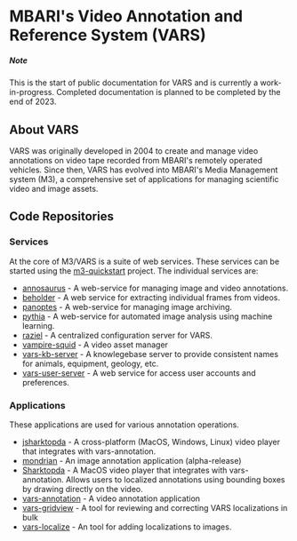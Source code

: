 # MBARI's Video Annotation and Reference System (VARS)

##### Note

This is the start of public documentation for VARS and is currently a work-in-progress. Completed documentation is planned to be completed by the end of 2023.

## About VARS

VARS was originally developed in 2004 to create and manage video annotations on video tape recorded from MBARI's remotely operated vehicles. Since then, VARS has evolved into MBARI's Media Management system (M3), a comprehensive set of applications for managing scientific video and image assets.

## Code Repositories

### Services

At the core of M3/VARS is a suite of web services. These services can be started using the [m3-quickstart](https://github.com/mbari-org/m3-quickstart) project. The individual services are:

- [annosaurus](https://github.com/mbari-org/annosaurus) - A web-service for managing image and video annotations.
- [beholder](https://github.com/mbari-org/beholder) - A web service for extracting individual frames from videos. 
- [panoptes](https://github.com/mbari-org/panoptes) - A web-service for managing image archiving.
- [pythia](https://github.com/mbari-org/pythia) - A web-service for automated image analysis using machine learning.
- [raziel](https://github.com/mbari-org/raziel) - A centralized configuration server for VARS.
- [vampire-squid](https://github.com/mbari-org/vampire-squid) - A video asset manager
- [vars-kb-server](https://github.com/mbari-org/vars-kb-server) - A knowlegebase server to provide consistent names for animals, equipment, geology, etc.
- [vars-user-server](https://github.com/mbari-org/vars-user-server) - A web service for access user accounts and preferences.

### Applications

These applications are used for various annotation operations.

- [jsharktopda](https://github.com/mbari-org/jsharktopoda) - A cross-platform (MacOS, Windows, Linux) video player that integrates with vars-annotation.
- [mondrian](https://github.com/mbari-org/mondrian) - An image annotation application (alpha-release)
- [Sharktopda](https://github.com/mbari-org/Sharktopoda) - A MacOS video player that integrates with vars-annotation. Allows users to localized annotations using bounding boxes by drawing directly on the video.
- [vars-annotation](https://github.com/mbari-org/vars-annotation) - A video annotation application
- [vars-gridview](https://github.com/mbari-org/vars-gridview) - A tool for reviewing and correcting VARS localizations in bulk
- [vars-localize](https://github.com/mbari-org/vars-localize) - An tool for adding localizations to images.
